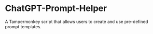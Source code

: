 # ChatGPT-Prompt-Helper
A Tampermonkey script that allows users to create and use pre-defined prompt templates.

